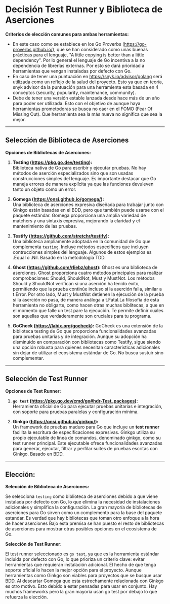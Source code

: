 # Decisión Test Runner y Biblioteca de Aserciones 


**Criterios de elección comunes para ambas herramientas:**

- En este caso como se establece en los Go Proverbs (https://go-proverbs.github.io/), que se han considerado como unas buenas prácticas para el lenguaje, "A little copying is better than a little dependency". Por lo general el lenguaje de Go incentiva a la no dependencia de librerías externas. Por esto se dará prioridad a herramientas que vengan instaladas por defecto con Go.
- En caso de tener una puntuación en https://snyk.io/advisor/golang será utilizada como un reflejo de la salud del proyecto. Esto ya que en teoría, snyk advisor da la puntuación para una herramienta esta basada en 4 conceptos (security, popularity, maintenance, community).
- Debe de tener una versión estable lanzada desde hace más de un año para poder ser utilizada. Esto con el objetivo de aunque haya herramientas prometodoras se busca no caer en el FOMO (Fear Of Missing Out). Que herramienta sea la más nueva no significa que sea la mejor. 

---


## Selección de Biblioteca de Aserciones

**Opciones de Bibliotecas de Aserciones:**

1. **Testing (https://pkg.go.dev/testing):**  
   Biblioteca nativa de Go para escribir y ejecutar pruebas. No hay métodos de aserción especializados sino que son usadas construcciones simples del 
   lenguaje. Es importante destacar que Go maneja errores de manera explícita ya que las funciones devuleven tanto un objeto como un error. 

2. **Gomega (https://onsi.github.io/gomega/):**  
   Una biblioteca de aserciones expresiva diseñada para trabajar junto con Ginkgo están basadas en el BDD, pero que también puede usarse con el paquete estándar. Gomega proporciona una amplia variedad de matchers y una sintaxis expresiva, mejorando la claridad y el mantenimiento de las pruebas.

3. **Testify (https://github.com/stretchr/testify):**  
   Una biblioteca ampliamente adoptada en la comunidad de Go que complementa `testing`. Incluye métodos especificos que incluyen contrucciones simples del lenguaje. Algunos de estos ejemplos es .Equal o .Nil. Basado en la metodología TDD. 

4. **Ghost (https://github.com/rliebz/ghost):**
   Ghost es una biblioteca de aserciones. Ghost proporciona cuatro métodos principales para realizar comprobaciones: Should, ShouldNot, Must y MustNot. Los métodos Should y ShouldNot verifican si una aserción ha tenido éxito, permitiendo que la prueba continúe incluso si la aserción falla, similar a t.Error. Por otro lado, Must y MustNot detienen la ejecución de la prueba si la aserción no pasa, de manera análoga a t.Fatal.La filosofía de esta herramienta  no obligarte, como hacen otras muchas biblitecas, a que en el momento que falle un test pare la ejecución. Te permite definir cuales son aquellas que verdaderamente son cruciales para tu programa.  

5. **GoCheck (https://labix.org/gocheck):**
   GoCheck es una extensión de la biblioteca testing de Go que proporciona funcionalidades avanzadas para pruebas unitarias y de integración. Aunque su adopción ha disminuido en comparación con bibliotecas como Testify, sigue siendo una opción robusta para quienes necesitan características adicionales sin dejar de utilizar el ecosistema estándar de Go. No busca sustuir sino complementar. 


---

## Selección de Test Runner

**Opciones de Test Runner:**

1. **`go test` (https://pkg.go.dev/cmd/go#hdr-Test_packages):**  
   Herramienta oficial de Go para ejecutar pruebas unitarias e integración, con soporte para pruebas paralelas y configuración mínima.

2. **Ginkgo (https://onsi.github.io/ginkgo/):**  
   Un framework de pruebas maduro para Go que incluye un **test runner** facilita la escritura de especificaciones expresivas. Ginkgo utiliza su propio ejecutable de línea de comandos, denominado ginkgo, como su test runner principal. Este ejecutable ofrece funcionalidades avanzadas para generar, ejecutar, filtrar y perfilar suites de pruebas escritas con Ginkgo. Basado en BDD.

---

## Elección:

**Selección de Biblioteca de Aserciones:**

Se selecciona `testing` como biblioteca de aserciones debido a que viene instalada por defecto con Go, lo que elimina la necesidad de instalaciones adicionales y simplifica la configuración. La gran mayoría de bibliotecas de aserciones para Go sirven como un complemento para la base del paquete estandar. Es verdad que hay bibliotecas que toman otro enfoque a la hora de hacer aserciones Bajo esta premisa se han puesto el resto de bibliotecas de aserciones para mostrar otras posibles opciones en el ecosistema de Go. 

**Selección de Test Runner:**

El test runner seleccionado es `go test`, ya que es la herramienta estándar incluida por defecto con Go, lo que prioriza un criterio clave: evitar herramientas que requieran instalación adicional. El hecho de que tenga soporte oficial lo hacen la mejor opción para el proyecto. Aunque herramientas como Ginkgo son viables para proyectos que se busque usar BDD. Al descartar Gomega que esta estrechamente relacionada con Ginkgo es otro motivo. Esto debido a estar pensadas para usar en conjunto. Hay muchos frameworks pero la gran mayoría usan go test por debajo lo que refuerza la elección. 
